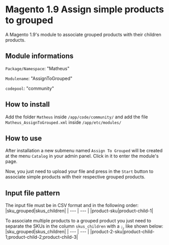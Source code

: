 # Magento 1.9 Assign simple products to grouped
A Magento 1.9's module to associate grouped products with their children products.

## Module informations
`Package/Namespace`: "Matheus"  

`Modulename`: "AssignToGrouped"

`codepool`: "community"  

## How to install
Add the folder `Matheus` inside `/app/code/community/` and add the file `Matheus_AssignToGrouped.xml` inside `/app/etc/modules/`

## How to use
After installation a new submenu named `Assign To Grouped` will be created at the menu `Catalog` in your admin panel. Click in it to enter the module's page. 



Now, you just need to upload your file and press in the `Start` button to associate simple products with their respective grouped products.



## Input file pattern
The input file must be in CSV format and in the following order:
|sku_grouped|skus_children|
| --- | --- |
|product-sku|product-child-1|


To associate multiple products to a grouped product you just need to separate the SKUs in the column `skus_children` with a `;`, like shown below:
|sku_grouped|skus_children|
| --- | --- |
|product-2-sku|product-child-1;product-child-2;product-child-3|
